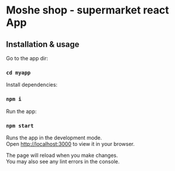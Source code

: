 # Moshe shop - supermarket react App


## Installation & usage

Go to the app dir:
### `cd myapp`

Install dependencies:

### `npm i`

Run the app:

### `npm start`

Runs the app in the development mode.\
Open [http://localhost:3000](http://localhost:3000) to view it in your browser.

The page will reload when you make changes.\
You may also see any lint errors in the console.
